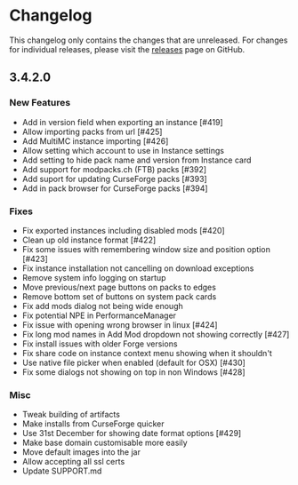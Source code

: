 # Changelog

This changelog only contains the changes that are unreleased. For changes for individual releases, please visit the
[releases](https://github.com/ATLauncher/ATLauncher/releases) page on GitHub.

## 3.4.2.0

### New Features
- Add in version field when exporting an instance [#419]
- Allow importing packs from url [#425]
- Add MultiMC instance importing [#426]
- Allow setting which account to use in Instance settings
- Add setting to hide pack name and version from Instance card
- Add support for modpacks.ch (FTB) packs [#392]
- Add suport for updating CurseForge packs [#393]
- Add in pack browser for CurseForge packs [#394]

### Fixes
- Fix exported instances including disabled mods [#420]
- Clean up old instance format [#422]
- Fix some issues with remembering window size and position option [#423]
- Fix instance installation not cancelling on download exceptions
- Remove system info logging on startup
- Move previous/next page buttons on packs to edges
- Remove bottom set of buttons on system pack cards
- Fix add mods dialog not being wide enough
- Fix potential NPE in PerformanceManager
- Fix issue with opening wrong browser in linux [#424]
- Fix long mod names in Add Mod dropdown not showing correctly [#427]
- Fix install issues with older Forge versions
- Fix share code on instance context menu showing when it shouldn't
- Use native file picker when enabled (default for OSX) [#430]
- Fix some dialogs not showing on top in non Windows [#428]

### Misc
- Tweak building of artifacts
- Make installs from CurseForge quicker
- Use 31st December for showing date format options [#429]
- Make base domain customisable more easily
- Move default images into the jar
- Allow accepting all ssl certs
- Update SUPPORT.md

